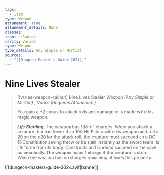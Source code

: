 ```yaml
---
tags:
  - Item
type: Weapon
attunement: True
attunement_details: None
classes:
icon: LiSwords
rarity: Varies
type: Weapon
type_details: Any Simple or Martial
sources: 
  - "[[Dungeon Master's Guide 2024]]"
---
```

# Nine Lives Stealer
>[!varies-weapon-callout] Nine Lives Stealer
>_Weapon (Any Simple or Martial) , Varies (Requires Attunement)_
>
>You gain a +2 bonus to attack rolls and damage rolls made with this magic weapon.
>
>**_Life Stealing._** The weapon has 1d8 + 1 charges. When you attack a creature that has fewer than 100 Hit Points with this weapon and roll a 20 on the d20 for the attack roll, the creature must succeed on a DC 15 Constitution saving throw or be slain instantly as the sword tears its life force from its body. Constructs and Undead succeed on the save automatically. The weapon loses 1 charge if the creature is slain. When the weapon has no charges remaining, it loses this property.
>


![[dungeon-masters-guide-2024.avif|banner]]